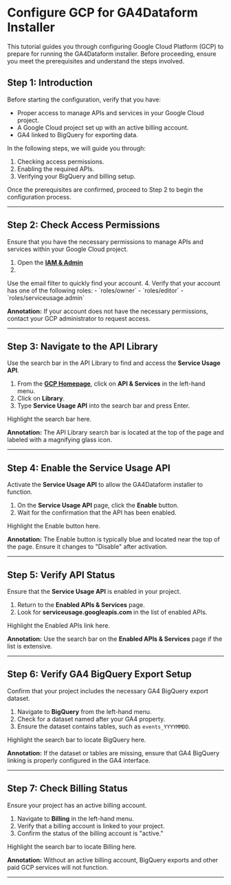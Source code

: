 # Configure GCP for GA4Dataform Installer

This tutorial guides you through configuring Google Cloud Platform (GCP) to prepare for running the GA4Dataform installer. Before proceeding, ensure you meet the prerequisites and understand the steps involved.

## Step 1: Introduction

Before starting the configuration, verify that you have:

- Proper access to manage APIs and services in your Google Cloud project.
- A Google Cloud project set up with an active billing account.
- GA4 linked to BigQuery for exporting data.

In the following steps, we will guide you through:

1. Checking access permissions.
2. Enabling the required APIs.
3. Verifying your BigQuery and billing setup.

Once the prerequisites are confirmed, proceed to Step 2 to begin the configuration process.

---

## Step 2: Check Access Permissions

Ensure that you have the necessary permissions to manage APIs and services within your Google Cloud project.

1. Open the [**IAM & Admin**](https://console.cloud.google.com/iam-admin)
2.
<walkthrough-spotlight-pointer cssSelector="[_ngcontent-ng-c2295059878]">
Use the email filter to quickly find your account.
</walkthrough-spotlight-pointer>
4. Verify that your account has one of the following roles:
   - `roles/owner`
   - `roles/editor`
   - `roles/serviceusage.admin`

**Annotation:** If your account does not have the necessary permissions, contact your GCP administrator to request access.

---

## Step 3: Navigate to the API Library

Use the search bar in the API Library to find and access the **Service Usage API**.

1. From the [**GCP Homepage**](https://console.cloud.google.com/), click on **API & Services** in the left-hand menu.
2. Click on **Library**.
3. Type **Service Usage API** into the search bar and press Enter.

<walkthrough-spotlight-pointer cssSelector="#pcc-search-container">
Highlight the search bar here.
</walkthrough-spotlight-pointer>

**Annotation:** The API Library search bar is located at the top of the page and labeled with a magnifying glass icon.

---

## Step 4: Enable the Service Usage API

Activate the **Service Usage API** to allow the GA4Dataform installer to function.

1. On the **Service Usage API** page, click the **Enable** button.
2. Wait for the confirmation that the API has been enabled.

<walkthrough-spotlight-pointer cssSelector="button[aria-label='Enable']">
Highlight the Enable button here.
</walkthrough-spotlight-pointer>

**Annotation:** The Enable button is typically blue and located near the top of the page. Ensure it changes to "Disable" after activation.

---

## Step 5: Verify API Status

Ensure that the **Service Usage API** is enabled in your project.

1. Return to the **Enabled APIs & Services** page.
2. Look for **serviceusage.googleapis.com** in the list of enabled APIs.

<walkthrough-spotlight-pointer cssSelector="nav-item-link[title='Enabled APIs & Services']">
Highlight the Enabled APIs link here.
</walkthrough-spotlight-pointer>

**Annotation:** Use the search bar on the **Enabled APIs & Services** page if the list is extensive.

---

## Step 6: Verify GA4 BigQuery Export Setup

Confirm that your project includes the necessary GA4 BigQuery export dataset.

1. Navigate to **BigQuery** from the left-hand menu.
2. Check for a dataset named after your GA4 property.
3. Ensure the dataset contains tables, such as `events_YYYYMMDD`.

<walkthrough-spotlight-pointer cssSelector="#pcc-search-container">
Highlight the search bar to locate BigQuery here.
</walkthrough-spotlight-pointer>

**Annotation:** If the dataset or tables are missing, ensure that GA4 BigQuery linking is properly configured in the GA4 interface.

---

## Step 7: Check Billing Status

Ensure your project has an active billing account.

1. Navigate to **Billing** in the left-hand menu.
2. Verify that a billing account is linked to your project.
3. Confirm the status of the billing account is "active."

<walkthrough-spotlight-pointer cssSelector="#pcc-search-container">
Highlight the search bar to locate Billing here.
</walkthrough-spotlight-pointer>

**Annotation:** Without an active billing account, BigQuery exports and other paid GCP services will not function.

---
